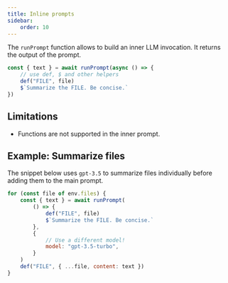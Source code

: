 ```yaml
---
title: Inline prompts
sidebar:
    order: 10
---
```


The `runPrompt` function allows to build an inner LLM invocation. It returns the output of the prompt.

```js
const { text } = await runPrompt(async () => {
    // use def, $ and other helpers
    def("FILE", file)
    $`Summarize the FILE. Be concise.`
})
```

## Limitations

- Functions are not supported in the inner prompt.

## Example: Summarize files

The snippet below uses `gpt-3.5` to summarize files individually before
adding them to the main prompt.

```js
for (const file of env.files) {
    const { text } = await runPrompt(
        () => {
            def("FILE", file)
            $`Summarize the FILE. Be concise.`
        },
        {
            // Use a different model!
            model: "gpt-3.5-turbo",
        }
    )
    def("FILE", { ...file, content: text })
}
```
